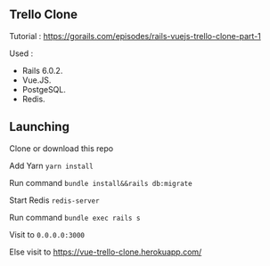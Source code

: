 ## Trello Clone

Tutorial : https://gorails.com/episodes/rails-vuejs-trello-clone-part-1

Used  :

* Rails 6.0.2.
* Vue.JS.
* PostgeSQL.
* Redis.

## Launching

Clone or download this repo

Add Yarn `yarn install`

Run command `bundle install&&rails db:migrate`

Start Redis `redis-server`

Run command `bundle exec rails s`

Visit to `0.0.0.0:3000`

Else visit to https://vue-trello-clone.herokuapp.com/
